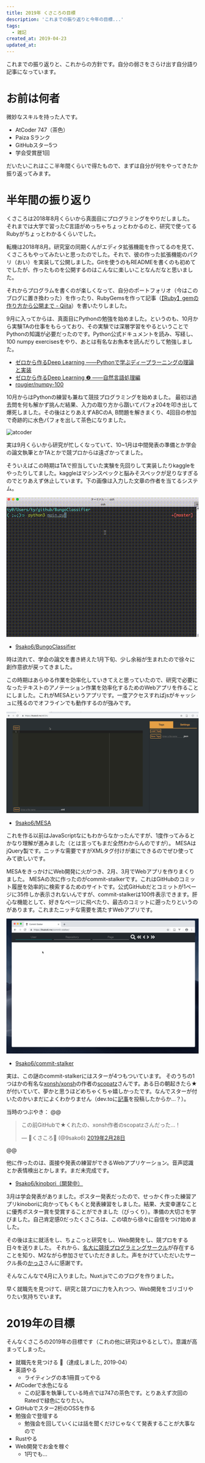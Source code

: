 ```yaml
---
title: 2019年 くさころの目標
description: 'これまでの振り返りと今年の目標...'
tags:
  - 雑記
created_at: 2019-04-23
updated_at:
---
```


これまでの振り返りと、これからの方針です。自分の弱さをさらけ出す自分語り記事になっています。

# お前は何者
微妙なスキルを持った人です。

- AtCoder 747（茶色）
- Paiza Sランク
- GitHubスター5つ
- 学会受賞歴1回

だいたいこれはここ半年間くらいで得たもので、まずは自分が何をやってきたか振り返ってみます。

# 半年間の振り返り
くさころは2018年8月くらいから真面目にプログラミングをやりだしました。
それまでは大学で習ったC言語がめっちゃちょっとわかるのと、研究で使ってるRubyがちょっとわかるくらいでした。

転機は2018年8月。研究室の同期くんがエディタ拡張機能を作ってるのを見て、くさころもやってみたいと思ったのでした。それで、彼の作った拡張機能のパクリ（おい）を実装して公開しました。Gitを使うのもREADMEを書くのも初めてでしたが、作ったものを公開するのはこんなに楽しいことなんだなと思いました。

それからプログラムを書くのが楽しくなって、自分のポートフォリオ（今はこのブログに置き換わった）を作ったり、RubyGemsを作って記事（[【Ruby】gemの作り方から公開まで - Qiita](https://qiita.com/9sako6/items/72994b8b1c00af4e61fe)）を書いたりしました。

9月に入ってからは、真面目にPythonの勉強を始めました。というのも、10月から実験TAの仕事をもらっており、その実験では深層学習をやるということでPythonの知識が必要だったのです。Python公式ドキュメントを読み、写経し、
100 numpy exercisesをやり、あとは有名なお魚本を読んだりして勉強しました。

- [ゼロから作るDeep Learning ――Pythonで学ぶディープラーニングの理論と実装](https://www.oreilly.co.jp/books/9784873117584/)
- [ゼロから作るDeep Learning ❷ ――自然言語処理編](https://www.oreilly.co.jp/books/9784873118369/)
- [rougier/numpy-100](https://github.com/rougier/numpy-100)

10月からはPythonの練習も兼ねて競技プログラミングを始めました。
最初は過去問を何も解かず挑んだ結果、入力の取り方から躓いてパフォ204を叩き出して爆死しました。その後はとりあえずABCのA, B問題を解きまくり、4回目の参加で奇跡的に水色パフォを出して茶色になりました。

![atcoder](/posts_images/2019-04-23-goal/atcoder.png)

実は9月くらいから研究が忙しくなっていて、10~1月は中間発表の準備とか学会の論文執筆とかTAとかで競プロからは遠ざかってました。

そういえばこの時期はTAで担当していた実験を先回りして実装したりkaggleをやったりしてました。kaggleはマシンスペックと脳みそスペックが足りなすぎるのでとりあえず休止しています。下の画像は入力した文章の作者を当てるシステム。

![bungo](https://raw.githubusercontent.com/9sako6/BungoClassifier/master/samples/demo1.gif)

- [9sako6/BungoClassifier](https://github.com/9sako6/BungoClassifier)

時は流れて、学会の論文を書き終えた1月下旬、少し余裕が生まれたので徐々に創作意欲が戻ってきました。

この時期はあらゆる作業を効率化していきてえと思っていたので、研究で必要になったテキストのアノテーション作業を効率化するためのWebアプリを作ることにしました。これがMESAというアプリです。一度アクセスすればjsがキャッシュに残るのでオフラインでも動作するのが強みです。

![mesa](https://raw.githubusercontent.com/9sako6/MESA/master/images/demo.gif)

- [9sako6/MESA](https://9sako6.github.io/MESA)

これを作る以前はJavaScriptなにもわからなかったんですが、1度作ってみるとかなり理解が進みました（とは言ってもまだ全然わからんのですが）。
MESAはjQuery製です。ニッチな需要ですがXMLタグ付けが楽にできるのでぜひ使ってみて欲しいです。

MESAをきっかけにWeb開発に火がつき、2月、3月でWebアプリを作りまくりました。
MESAの次に作ったのがcommit-stalkerです。これはGitHubのコミット履歴を効率的に検索するためのサイトです。公式GitHubだとコミットが1ページに35件しか表示されないんですが、commit-stalkerは100件表示できます。肝心な機能として、好きなページに飛べたり、最古のコミットに遡ったりというのがあります。これまたニッチな需要を満たすWebアプリです。

![commit-stalker](https://raw.githubusercontent.com/9sako6/commit-stalker/master/figs/demo.gif)

- [9sako6/commit-stalker](https://9sako6.github.io/commit-stalker)


実は、この謎のcommit-stalkerにはスターが4つもついています。
そのうちの1つはかの有名な[xonsh/xonsh](https://github.com/xonsh/xonsh)の作者の[scopatz](https://github.com/scopatz)さんです。ある日の朝起きたら★が付いていて、夢かと思うほどめちゃくちゃ嬉しかったです。なんでスターが付いたのかいまだによくわかりません（dev.toに[記事](https://dev.to/9sako6/i-built-the-web-app-to-search-commits-on-github-3l82)を投稿したからか...？）。

当時のつぶやき：
@@<blockquote class="twitter-tweet" data-lang="ja"><p lang="ja" dir="ltr">この前GitHubで★くれたの、xonsh作者のscopatzさんだった…！</p>&mdash; 🌾くさころ🌾 (@9sako6) <a href="https://twitter.com/9sako6/status/1100917138049527808?ref_src=twsrc%5Etfw">2019年2月28日</a></blockquote>
<script async src="https://platform.twitter.com/widgets.js" charset="utf-8"></script>
@@

他に作ったのは、面接や発表の練習ができるWebアプリケーション。音声認識とか表情検出とかします。まだ未完成です。

- [9sako6/kinobori（開発中）](https://9sako6.github.io/kinobori)

3月は学会発表がありました。ポスター発表だったので、せっかく作った練習アプリkinoboriに向かってもくもくと発表練習をしました。結果、大変幸運なことに優秀ポスター賞を受賞することができました（びっくり）。準備の大切さを学びました。自己肯定感0だったくさころは、この頃から徐々に自信をつけ始めました。

その後は主に就活をし、ちょこっと研究をし、Web開発をし、競プロをする日々を送りました。
それから、[名大に競技プログラミングサークル](https://yang33-kassa.jp/post/meidai-procon-circle/)が存在することを知り、M2ながら参加させていただきました。声をかけていただいたサークル長の[かっさ](https://twitter.com/__KasSA)さんに感謝です。

そんなこんなで4月に入りました。Nuxt.jsでこのブログを作りました。

早く就職先を見つけて、研究と競プロに力を入れつつ、Web開発をゴリゴリやりたい気持ちでいます。

# 2019年の目標
そんなくさころの2019年の目標です（これの他に研究はやるとして）。意識が高まってしまった。

- 就職先を見つける 🎉（達成しました, 2019-04）
- 英語やる
  - ライティングの本1冊買ってやる
- AtCoderで水色になる
  - この記事を執筆している時点では747の茶色です。とりあえず次回のRatedで緑色になりたい。
- GitHubでスター2桁のOSSを作る
- 勉強会で登壇する
  - 勉強会を回していくには話を聞くだけじゃなくて発表することが大事なので
- Rustやる
- Web開発でお金を稼ぐ
  - 1円でも...

